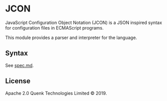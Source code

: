
# JCON

JavaScript Configuration Object Notation (JCON) is a JSON inspired syntax for
configuration files in ECMAScript programs. 

This module provides a parser and interpreter for the language.

## Syntax

See [spec.md](https://github.com/quenktechnologies/jcon/blob/master/spec.md). 

## License

Apache 2.0 Quenk Technologies Limited © 2019.
